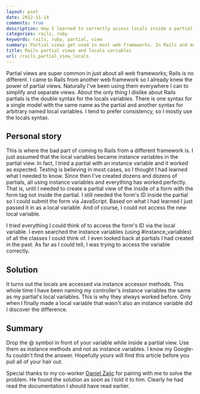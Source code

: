 ```yaml
---
layout: post
date: 2012-11-14
comments: true
description: How I learned to correctly access locals inside a partial view template.
categories: rails, ruby
keywords: rails, ruby, partial, view
summary: Partial views get used in most web frameworks. In Rails and most other frameworks you can pass local variables to your partials. This is how I learned that in Rails these locals are instance methods and not instance variables.
title: Rails partial views and locals variables
url: /rails_partial_view_locals
---
```


Partial views are super common in just about all web frameworks; Rails is no different. I came to Rails from another web framework so I already knew the power of partial views. Naturally I've been using them everywhere I can to simplify and separate views. About the only thing I dislike about Rails partials is the double syntax for the locals variables. There is one syntax for a single model with the same name as the partial and another syntax for arbitrary named local variables. I tend to prefer consistency, so I mostly use the locals syntax.

## Personal story

This is where the bad part of coming to Rails from a different framework is. I just assumed that the local variables became instance variables in the partial view. In fact, I tried a partial with an instance variable and it worked as expected. Testing is believing in most cases, so I thought I had learned what I needed to know. Since then I've created dozens and dozens of partials, all using instance variables and everything has worked perfectly. That is, until I needed to create a partial view of the inside of a form with the form tag not inside the partial. I still needed the form's ID inside the partial so I could submit the form via JavaScript. Based on what I had learned I just passed it in as a local variable. And of course, I could not access the new local variable.

I tried everything I could think of to access the form's ID via the local variable. I even searched the instance variables (using #instance\_variables) of all the classes I could think of. I even looked back at partials I had created in the past. As far as I could tell, I was trying to access the variable correctly.

## Solution

It turns out the locals are accessed via instance accessor methods. This whole time I have been naming my controller's instance variables the same as my partial's local variables. This is why they always worked before. Only when I finally made a local variable that wasn't also an instance variable did I discover the difference.

## Summary

Drop the @ symbol in front of your variable while inside a partial view. Use them as instance methods and not as instance variables. I know my Google-fu couldn't find the answer. Hopefully yours will find this article before you pull all of your hair out.

Special thanks to my co-worker [Daniel Zajic][1] for pairing with me to solve the problem. He found the solution as soon as I told it to him. Clearly he had read the documentation I should have read earlier.

[1]: http://www.danielzajic.com/
